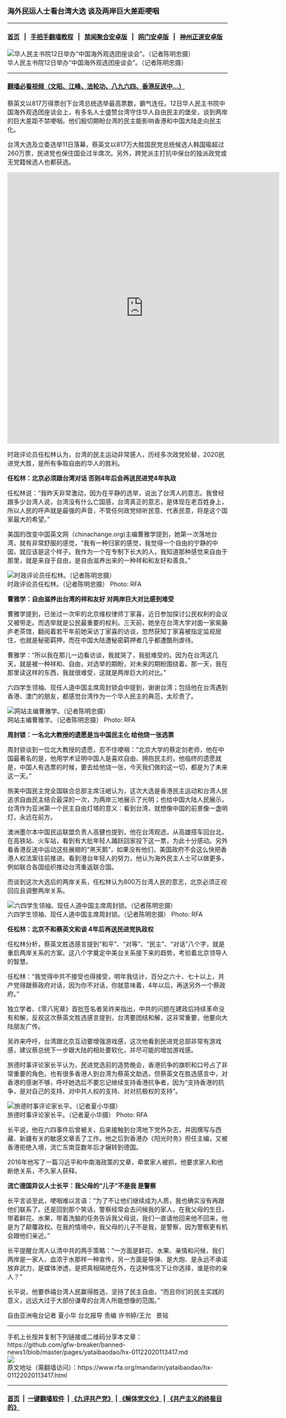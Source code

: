 ### 海外民运人士看台湾大选 谈及两岸巨大差距哽咽
------------------------

#### [首页](https://github.com/gfw-breaker/banned-news1/blob/master/README.md) &nbsp;&nbsp;|&nbsp;&nbsp; [手把手翻墙教程](https://github.com/gfw-breaker/guides/wiki) &nbsp;&nbsp;|&nbsp;&nbsp; [禁闻聚合安卓版](https://github.com/gfw-breaker/bn-android) &nbsp;&nbsp;|&nbsp;&nbsp; [网门安卓版](https://github.com/oGate2/oGate) &nbsp;&nbsp;|&nbsp;&nbsp; [神州正道安卓版](https://github.com/SzzdOgate/update) 



<div id="headerimg">
 <img alt="华人民主书院12日举办“中国海外观选团座谈会”。（记者陈明忠摄）" src="https://www.rfa.org/mandarin/yataibaodao/hx-01122020113417.html/PSX_20200112_115512.jpg/@@images/29bd12c6-400e-4412-9144-d7f4051730bf.jpeg" title="华人民主书院12日举办“中国海外观选团座谈会”。（记者陈明忠摄）"/>
 <div id="headerimgcontents">
  <div id="headerimgcaption">
   <span>
    华人民主书院12日举办“中国海外观选团座谈会”。（记者陈明忠摄）
   </span>
   <!-- zoomattribute -->
  </div>
  <!-- headerimgcaption -->
 </div>
 <!-- headerimagecontents -->
</div>

<hr/>


#### [翻墙必看视频（文昭、江峰、法轮功、八九六四、香港反送中...）](http://167.172.214.107/home.html)

<div id="storytext">
 <div>
  <div class="slot_header">
  </div>
 </div>
 <p dir="ltr">
  蔡英文以817万得票创下台湾总统选举最高票数，霸气连任。12日华人民主书院中国海外观选团座谈会上，有多名人士盛赞台湾守住华人自由民主的堡垒，谈到两岸的巨大差距不禁哽咽。他们殷切期盼台湾的民主能影响香港和中国大陆走向民主化。
 </p>
 <p dir="ltr">
  台湾大选及立委选举11日落幕，蔡英文以817万大胜国民党总统候选人韩国瑜超过260万票，民进党也保住国会过半席次。另外，跨党派主打抗中保台的独派政党或无党籍候选人也都获选。
 </p>
 <p dir="ltr">
 </p>
 <p>
 </p>
 <p>
  <iframe frameborder="0" height="620" scrolling="no" src="https://www.facebook.com/plugins/video.php?href=https%3A%2F%2Fwww.facebook.com%2FRFAChinese%2Fvideos%2F548686455859103%2F&amp;show_text=0&amp;width=622" width="622">
  </iframe>
 </p>
 <p>
 </p>
 <p dir="ltr">
  时政评论员任松林认为，台湾的民主运动非常感人，历经多次政党轮替，2020民进党大胜，是所有争取自由的华人的胜利。
 </p>
 <p dir="ltr">
  <strong>
   任松林：北京必须跟台湾对话 否则4年后会再送民进党4年执政
  </strong>
 </p>
 <p dir="ltr">
  任松林说：“我昨天非常激动，因为在平静的选举，说出了台湾人的意志。我曾经跟多少台湾人说，台湾没有什么亡国感，台湾真正的意志，是体现在老百姓身上，所以人民的呼声就是最强的声音，不管任何政党倾听民意、代表民意，将是这个国家最大的希望。”
 </p>
 <p>
  美国的改变中国英文网（chinachange.org)主编曹雅学提到，她第一次落地台湾，就有非常舒服的感觉，“我有一种归家的感觉，我觉得一个自由的宁静的中国，就应该是这个样子。我作为一个在专制下长大的人，我知道那种感觉来自由于那里，就是来自于自由，是自由滋养出来的一种祥和和友好和善良。”
 </p>
 <p>
 </p>
 <p>
  <div class="image-inline captioned" style="width:1500px;">
   <div style="width:1500px;">
    <img alt="时政评论员任松林。（记者陈明忠摄）" src="https://www.rfa.org/mandarin/yataibaodao/hx-01122020113417.html/PSX_20200112_115337.jpg" title="时政评论员任松林。（记者陈明忠摄）"/>
   </div>
   <div class="image-caption">
    <span style="width:1500px;">
     时政评论员任松林。（记者陈明忠摄）
    </span>
    <span class="copyright">
     Photo: RFA
    </span>
   </div>
  </div>
 </p>
 <p dir="ltr">
  <strong>
   曹雅学：自由滋养出台湾的祥和友好 对两岸巨大对比感到难受
  </strong>
 </p>
 <p dir="ltr">
  曹雅学提到，已坐过一次牢的北京维权律师丁家喜，近日参加探讨公民权利的会议又被带走。而选举就是公民最重要的权利。三天前，她坐在台湾大学对面一家紫藤庐老茶馆，翻阅着若干年前她采访丁家喜的访谈，忽然获知丁家喜被指定监视居住，也就是秘密羁押，而在中国大陆遭秘密羁押者几乎都遭酷刑虐待。
 </p>
 <p dir="ltr">
  曹雅学：“所以我在那儿一边看访谈，我就哭了，我挺难受的。因为在台湾这几天，就是被一种祥和、自由，对选举的期盼，对未来的期盼围绕着。那一天，我在那里读这样的东西，我就很难受，这就是两岸巨大的对比。”
 </p>
 <p dir="ltr">
  六四学生领袖、现任人道中国主席周封锁会中提到，谢谢台湾；包括他在台湾遇到香港、澳门的朋友，都感觉台湾作为一个华人民主的典范，太珍贵了。
 </p>
 <p dir="ltr">
 </p>
 <p dir="ltr">
  <div class="image-inline captioned" style="width:1500px;">
   <div style="width:1500px;">
    <img alt="网站主编曹雅学。（记者陈明忠摄）" src="https://www.rfa.org/mandarin/yataibaodao/hx-01122020113417.html/PSX_20200112_115140.jpg" title="网站主编曹雅学。（记者陈明忠摄）"/>
   </div>
   <div class="image-caption">
    <span style="width:1500px;">
     网站主编曹雅学。（记者陈明忠摄）
    </span>
    <span class="copyright">
     Photo: RFA
    </span>
   </div>
  </div>
 </p>
 <p dir="ltr">
  <strong>
   周封锁：一名北大教授的遗愿是当中国民主化 给他烧一张选票
  </strong>
 </p>
 <p dir="ltr">
  周封锁谈到一位北大教授的遗愿，忍不住哽咽：“北京大学的蔡定剑老师，他在中国最著名的是，他用学术证明中国人是喜欢自由、拥抱民主的，他临终的遗愿就是，中国人有选票的时候，要去给他烧一张，今天我们做的这一切，都是为了未来这一天。”
 </p>
 <p dir="ltr">
  旅美中国民主党全国联合总部主席汪岷认为，这次大选是香港民主运动和台湾人民追求自由民主结合最深的一次，为两岸三地展示了光明；也给中国大陆人民展示，台湾作为亚洲第一个民主自由灯塔的意义：看到台湾，就想像中国的前景像一盏明灯，永远在前方。
 </p>
 <p dir="ltr">
  澳洲墨尔本中国民运联盟负责人高健也提到，他在台湾观选，从高雄搭车回台北，在高铁站、火车站，看到有大批年轻人踊跃回家投下这一票，为此十分感动。另外看香港反送中运动这些展翅的“黑天鹅”，如果没有他们，美国政府不会这么快把香港人权法案往前推进。看到港台年轻人的努力，他认为海外民主人士可以做更多，例如联合各国组织推动台湾重返联合国。
 </p>
 <p dir="ltr">
  而谈到这次大选后的两岸关系，任松林认为800万台湾人民的意志，北京必须正视回应且调整两岸关系。
 </p>
 <p dir="ltr">
 </p>
 <p dir="ltr">
  <div class="image-inline captioned" style="width:1500px;">
   <div style="width:1500px;">
    <img alt="六四学生领袖、现任人道中国主席周封锁。（记者陈明忠摄）" src="https://www.rfa.org/mandarin/yataibaodao/hx-01122020113417.html/PSX_20200112_114953.jpg" title="六四学生领袖、现任人道中国主席周封锁。（记者陈明忠摄）"/>
   </div>
   <div class="image-caption">
    <span style="width:1500px;">
     六四学生领袖、现任人道中国主席周封锁。（记者陈明忠摄）
    </span>
    <span class="copyright">
     Photo: RFA
    </span>
   </div>
  </div>
 </p>
 <p dir="ltr">
  <strong>
   任松林：北京不和蔡英文和谈 4年后再送民进党执政权
  </strong>
 </p>
 <p dir="ltr">
  任松林分析，蔡英文胜选感言提到“和平”、“对等”、“民主”、“对话”八个字，就是重启两岸关系的方案。这八个字奠定中美台关系接下来的趋势，考验着北京领导人的智慧。
 </p>
 <p dir="ltr">
  任松林：“我觉得中共不接受也得接受，明年我估计，百分之六十、七十以上，共产党得跟蔡政府对话，因为你不对话，你就意味着，4年以后，再送另外一个蔡政府。”
 </p>
 <p dir="ltr">
  独立学者、《零八宪章》首批签名者吴祚来指出，中共的问题在建政后持续革命没有和解，反观这次蔡英文胜选感言提到，台湾要团结和解，这非常重要，他要向大陆朋友广传。
 </p>
 <p dir="ltr">
  吴祚来呼吁，台湾跟北京互动要增强游戏感，这次他看到民进党总部非常有游戏感，建议蔡总统下一步跟大陆的相处要软化，并尽可能的增加游戏感。
 </p>
 <p dir="ltr">
  旅德时事评论家长平认为，民进党选前的造势晚会，香港抗争的旗帜和口号占了非常重要的角色，也有很多香港人到台湾为蔡英文助选，但蔡英文在胜选感言中，对香港的感谢不够，呼吁她选后不要忘记继续支持香港抗争者，因为“支持香港的抗争，是对自己的支持、对中共人权的支持、对对抗极权的支持”。
 </p>
 <p dir="ltr">
 </p>
 <p dir="ltr">
  <div class="image-inline captioned" style="width:1500px;">
   <div style="width:1500px;">
    <img alt="旅德时事评论家长平。（记者夏小华摄）" src="https://www.rfa.org/mandarin/yataibaodao/hx-01122020113417.html/PSX_20200112_114758.jpg" title="旅德时事评论家长平。（记者夏小华摄）"/>
   </div>
   <div class="image-caption">
    <span style="width:1500px;">
     旅德时事评论家长平。（记者夏小华摄）
    </span>
    <span class="copyright">
     Photo: RFA
    </span>
   </div>
  </div>
 </p>
 <p dir="ltr">
  长平说，他在六四事件后曾被关，后来接触到台湾地下党外杂志，并因撰写与西藏、新疆有关的敏感文章丢了工作。他之后到香港办《阳光时务》担任主编，又被香港拒绝入境，流亡东南亚数年后才辗转到德国。
 </p>
 <p dir="ltr">
  2016年他写了一篇习近平和中南海政策的文章，牵累家人被抓，他要求家人和他断绝关系，不久家人获释。
 </p>
 <p dir="ltr">
  <strong>
   流亡德国异议人士长平：我父母的“儿子”不是我 是警察
  </strong>
 </p>
 <p dir="ltr">
  长平言谈至此，哽咽难以言语：“为了不让他们继续成为人质，我也确实没有再跟他们联系了。还是回到那个笑话，警察经常会去问候我的家人，在我父母的生日，带着鲜花、水果，带着洗脑的任务告诉我父母说，我们一直请他回来他不回来，他是为了颠覆政权。在我的情境中，我父母的儿子不是我，是警察，因为警察更有机会跟他们亲近。”
 </p>
 <p dir="ltr">
  长平提醒台湾人认清中共的两手策略：“一方面是鲜花、水果、亲情和问候，我们两岸是一家人、血浓于水那样一种宣传，另一方面是导弹、是大炮、是永远不承诺放弃武力，是媒体渗透，是把真相隔绝在外，在这种情况下让你选择，谁是你的亲人？”
 </p>
 <p dir="ltr">
  长平说，他要恭禧台湾人民赢得胜选，坚持了民主自由，“而且你们的民主实践的意义，远远大过于大部份谦卑的台湾人所能想像的范围。”
 </p>
 <p dir="ltr">
  自由亚洲电台记者 夏小华 台北报导 责编 许书婷/王允   景铭
 </p>
</div>

<hr/>
手机上长按并复制下列链接或二维码分享本文章：<br/>
https://github.com/gfw-breaker/banned-news1/blob/master/pages/yataibaodao/hx-01122020113417.md <br/>
<a href='https://github.com/gfw-breaker/banned-news1/blob/master/pages/yataibaodao/hx-01122020113417.md'><img src='https://github.com/gfw-breaker/banned-news1/blob/master/pages/yataibaodao/hx-01122020113417.md.png'/></a> <br/>
原文地址（需翻墙访问）：https://www.rfa.org/mandarin/yataibaodao/hx-01122020113417.html


------------------------
#### [首页](https://github.com/gfw-breaker/banned-news1/blob/master/README.md) &nbsp;|&nbsp; [一键翻墙软件](https://github.com/gfw-breaker/nogfw/blob/master/README.md) &nbsp;| [《九评共产党》](https://github.com/gfw-breaker/9ping.md/blob/master/README.md#九评之一评共产党是什么) | [《解体党文化》](https://github.com/gfw-breaker/jtdwh.md/blob/master/README.md) | [《共产主义的终极目的》](https://github.com/gfw-breaker/gczydzjmd.md/blob/master/README.md)


<img src='http://gfw-breaker.win/banned-news/pages/yataibaodao/hx-01122020113417.md' width='0px' height='0px'/>